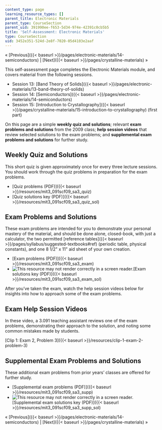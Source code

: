 ```yaml
---
content_type: page
learning_resource_types: []
parent_title: Electronic Materials
parent_type: CourseSection
parent_uid: 391990ee-f653-5d34-974e-42391c0cb5b5
title: 'Self-Assessment: Electronic Materials'
type: CourseSection
uid: 3452e351-524d-2e8f-7020-05d4103e2aaf
---
```


« [Previous]({{< baseurl >}}/pages/electronic-materials/14-semiconductors) | [Next]({{< baseurl >}}/pages/crystalline-materials) »

This self-assessment page completes the Electronic Materials module, and covers material from the following sessions.

*   Session 13: [Band Theory of Solids]({{< baseurl >}}/pages/electronic-materials/13-band-theory-of-solids)
*   Session 14: [Semiconductors]({{< baseurl >}}/pages/electronic-materials/14-semiconductors)
*   Session 15: [Introduction to Crystallography]({{< baseurl >}}/pages/crystalline-materials/15-introduction-to-crystallography) (first part)

On this page are a simple **weekly quiz and solutions**; relevant **exam problems and solutions** from the 2009 class; **help session videos** that review selected solutions to the exam problems; and **supplemental exam problems and solutions** for further study.

Weekly Quiz and Solutions
-------------------------

This short quiz is given approximately once for every three lecture sessions. You should work through the quiz problems in preparation for the exam problems.

*   [Quiz problems (PDF)]({{< baseurl >}}/resources/mit3_091scf09_sa3_quiz)
*   [Quiz solutions key (PDF)]({{< baseurl >}}/resources/mit3_091scf09_sa3_quiz_sol)

Exam Problems and Solutions
---------------------------

These exam problems are intended for you to demonstrate your personal mastery of the material, and should be done alone, closed-book, with just a calculator, the two permitted [reference tables]({{< baseurl >}}/pages/syllabus/suggested-textbooks#ref) (periodic table, physical constants), and one 8 1/2" x 11" aid sheet of your own creation.

*   [Exam problems (PDF)]({{< baseurl >}}/resources/mit3_091scf09_sa3_exam)
*   ![This resource may not render correctly in a screen reader.](/images/inacessible.gif)[Exam solutions key (PDF)]({{< baseurl >}}/resources/mit3_091scf09_sa3_exam_sol)

After you’ve taken the exam, watch the help session videos below for insights into how to approach some of the exam problems.

Exam Help Session Videos
------------------------

In these video, a 3.091 teaching assistant reviews one of the exam problems, demonstrating their approach to the solution, and noting some common mistakes made by students.

[Clip 1: Exam 2, Problem 3]({{< baseurl >}}/resources/clip-1-exam-2-problem-3)

Supplemental Exam Problems and Solutions
----------------------------------------

These additional exam problems from prior years’ classes are offered for further study.

*   [Supplemental exam problems (PDF)]({{< baseurl >}}/resources/mit3_091scf09_sa3_supp)
*   ![This resource may not render correctly in a screen reader.](/images/inacessible.gif)[Supplemental exam solutions key (PDF)]({{< baseurl >}}/resources/mit3_091scf09_sa3_supp_sol)

« [Previous]({{< baseurl >}}/pages/electronic-materials/14-semiconductors) | [Next]({{< baseurl >}}/pages/crystalline-materials) »